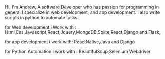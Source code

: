 Hi, I'm Andrew, A software Developer who has passion for programming in general.I specialize in web development, and app development. i also write scripts in python to automate tasks. 

for Web development i Work with : Html,Css,Javascript,React,Jquery,MongoDB,Sqlite,React,Django and Flask, 

for app development i work with: ReactNative,Java and Django

for Python Automation i work with : BeautifulSoup,Selenium Webdriver
